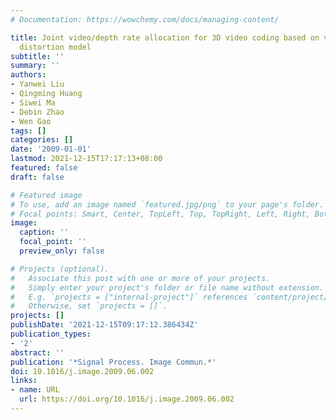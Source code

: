 ```yaml
---
# Documentation: https://wowchemy.com/docs/managing-content/

title: Joint video/depth rate allocation for 3D video coding based on view synthesis
  distortion model
subtitle: ''
summary: ''
authors:
- Yanwei Liu
- Qingming Huang
- Siwei Ma
- Debin Zhao
- Wen Gao
tags: []
categories: []
date: '2009-01-01'
lastmod: 2021-12-15T17:17:13+08:00
featured: false
draft: false

# Featured image
# To use, add an image named `featured.jpg/png` to your page's folder.
# Focal points: Smart, Center, TopLeft, Top, TopRight, Left, Right, BottomLeft, Bottom, BottomRight.
image:
  caption: ''
  focal_point: ''
  preview_only: false

# Projects (optional).
#   Associate this post with one or more of your projects.
#   Simply enter your project's folder or file name without extension.
#   E.g. `projects = ["internal-project"]` references `content/project/deep-learning/index.md`.
#   Otherwise, set `projects = []`.
projects: []
publishDate: '2021-12-15T09:17:12.386434Z'
publication_types:
- '2'
abstract: ''
publication: '*Signal Process. Image Commun.*'
doi: 10.1016/j.image.2009.06.002
links:
- name: URL
  url: https://doi.org/10.1016/j.image.2009.06.002
---
```


